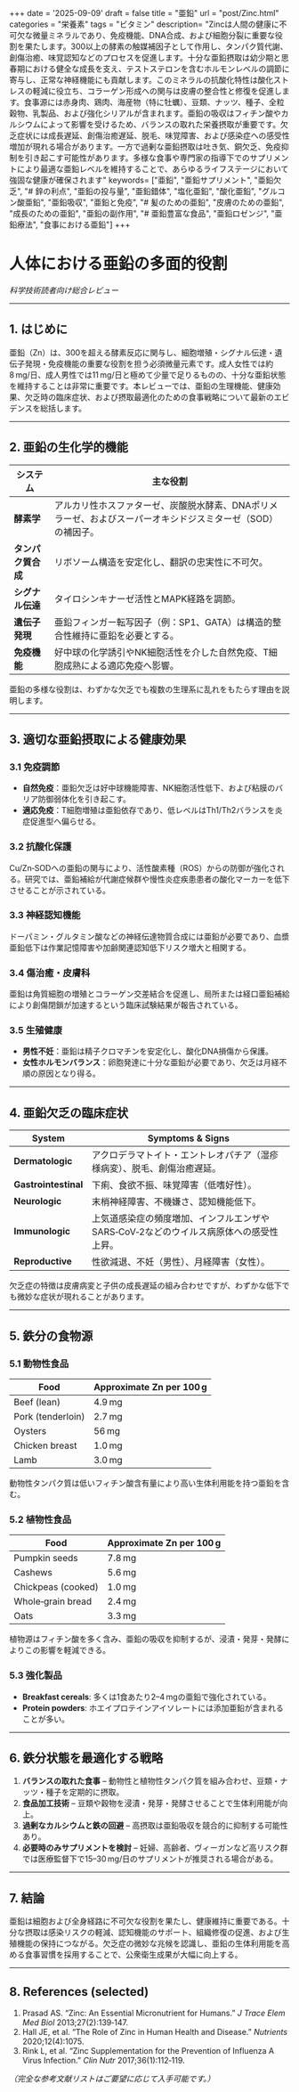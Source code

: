 +++
date = '2025-09-09'
draft = false
title = "亜鉛"
url = "post/Zinc.html"
categories = "栄養素"
tags = "ビタミン"
description= "Zincは人間の健康に不可欠な微量ミネラルであり、免疫機能、DNA合成、および細胞分裂に重要な役割を果たします。300以上の酵素の触媒補因子として作用し、タンパク質代謝、創傷治癒、味覚認知などのプロセスを促進します。十分な亜鉛摂取は幼少期と思春期における健全な成長を支え、テストステロンを含むホルモンレベルの調節に寄与し、正常な神経機能にも貢献します。このミネラルの抗酸化特性は酸化ストレスの軽減に役立ち、コラーゲン形成への関与は皮膚の整合性と修復を促進します。食事源には赤身肉、鶏肉、海産物（特に牡蠣）、豆類、ナッツ、種子、全粒穀物、乳製品、および強化シリアルが含まれます。亜鉛の吸収はフィチン酸やカルシウムによって影響を受けるため、バランスの取れた栄養摂取が重要です。欠乏症状には成長遅延、創傷治癒遅延、脱毛、味覚障害、および感染症への感受性増加が現れる場合があります。一方で過剰な亜鉛摂取は吐き気、銅欠乏、免疫抑制を引き起こす可能性があります。多様な食事や専門家の指導下でのサプリメントにより最適な亜鉛レベルを維持することで、あらゆるライフステージにおいて強固な健康が確保されます"
keywords= ["亜鉛", "亜鉛サプリメント", "亜鉛欠乏", "# 鋅の利点", "亜鉛の投与量", "亜鉛錯体", "塩化亜鉛", "酸化亜鉛", "グルコン酸亜鉛", "亜鉛吸収", "亜鉛と免疫", "# 髪のための亜鉛", "皮膚のための亜鉛", "成長のための亜鉛", "亜鉛の副作用", "# 亜鉛豊富な食品", "亜鉛ロゼンジ", "亜鉛療法", "食事における亜鉛"]
+++

# 人体における亜鉛の多面的役割  
*科学技術読者向け総合レビュー*

---

## 1. はじめに  

亜鉛（Zn）は、300を超える酵素反応に関与し、細胞増殖・シグナル伝達・遺伝子発現・免疫機能の重要な役割を担う必須微量元素です。成人女性では約8 mg/日、成人男性では11 mg/日と極めて少量で足りるものの、十分な亜鉛状態を維持することは非常に重要です。本レビューでは、亜鉛の生理機能、健康効果、欠乏時の臨床症状、および摂取最適化のための食事戦略について最新のエビデンスを総括します。

---

## 2. 亜鉛の生化学的機能  

| システム | 主な役割 |
|--------|-----------|
| **酵素学** | アルカリ性ホスファターゼ、炭酸脱水酵素、DNAポリメラーゼ、およびスーパーオキシドジスミターゼ（SOD）の補因子。 |
| **タンパク質合成** | リボソーム構造を安定化し、翻訳の忠実性に不可欠。 |
| **シグナル伝達** | タイロシンキナーゼ活性とMAPK経路を調節。 |
| **遺伝子発現** | 亜鉛フィンガー転写因子（例：SP1、GATA）は構造的整合性維持に亜鉛を必要とする。 |
| **免疫機能** | 好中球の化学誘引やNK細胞活性を介した自然免疫、T細胞成熟による適応免疫へ影響。 |

亜鉛の多様な役割は、わずかな欠乏でも複数の生理系に乱れをもたらす理由を説明します。

---

## 3. 適切な亜鉛摂取による健康効果  

### 3.1 免疫調節  
- **自然免疫**：亜鉛欠乏は好中球機能障害、NK細胞活性低下、および粘膜のバリア防御弱体化を引き起こす。  
- **適応免疫**：T細胞増殖は亜鉛依存であり、低レベルはTh1/Th2バランスを炎症促進型へ偏らせる。

### 3.2 抗酸化保護  
Cu/Zn‑SODへの亜鉛の関与により、活性酸素種（ROS）からの防御が強化される。研究では、亜鉛補給が代謝症候群や慢性炎症疾患患者の酸化マーカーを低下させることが示されている。

### 3.3 神経認知機能  
ドーパミン・グルタミン酸などの神経伝達物質合成には亜鉛が必要であり、血漿亜鉛低下は作業記憶障害や加齢関連認知低下リスク増大と相関する。

### 3.4 傷治癒・皮膚科  
亜鉛は角質細胞の増殖とコラーゲン交差結合を促進し、局所または経口亜鉛補給により創傷閉鎖が加速するという臨床試験結果が報告されている。

### 3.5 生殖健康  
- **男性不妊**：亜鉛は精子クロマチンを安定化し、酸化DNA損傷から保護。  
- **女性ホルモンバランス**：卵胞発達に十分な亜鉛が必要であり、欠乏は月経不順の原因となり得る。

---

## 4. 亜鉛欠乏の臨床症状

| System | Symptoms & Signs |
|--------|------------------|
| **Dermatologic** | アクロデラマトイト・エントレオパチア（湿疹様病変）、脱毛、創傷治癒遅延。 |
| **Gastrointestinal** | 下痢、食欲不振、味覚障害（低嗜好性）。 |
| **Neurologic** | 末梢神経障害、不機嫌さ、認知機能低下。 |
| **Immunologic** | 上気道感染症の頻度増加、インフルエンザやSARS‑CoV‑2などのウイルス病原体への感受性上昇。 |
| **Reproductive** | 性欲減退、不妊（男性）、月経障害（女性）。 |

欠乏症の特徴は皮膚病変と子供の成長遅延の組み合わせですが、わずかな低下でも微妙な症状が現れることがあります。

---

## 5. 鉄分の食物源  

### 5.1 動物性食品  
| Food | Approximate Zn per 100 g |
|------|------------------------|
| Beef (lean) | 4.9 mg |
| Pork (tenderloin) | 2.7 mg |
| Oysters | 56 mg |
| Chicken breast | 1.0 mg |
| Lamb | 3.0 mg |

動物性タンパク質は低いフィチン酸含有量により高い生体利用能を持つ亜鉛を含む。

### 5.2 植物性食品  
| Food | Approximate Zn per 100 g |
|------|------------------------|
| Pumpkin seeds | 7.8 mg |
| Cashews | 5.6 mg |
| Chickpeas (cooked) | 1.0 mg |
| Whole‑grain bread | 2.4 mg |
| Oats | 3.3 mg |

植物源はフィチン酸を多く含み、亜鉛の吸収を抑制するが、浸漬・発芽・発酵によりこの影響を軽減できる。

### 5.3 強化製品  
- **Breakfast cereals**: 多くは1食あたり2–4 mgの亜鉛で強化されている。  
- **Protein powders**: ホエイプロテインアイソレートには添加亜鉛が含まれることが多い。

---

## 6. 鉄分状態を最適化する戦略  

1. **バランスの取れた食事** – 動物性と植物性タンパク質を組み合わせ、豆類・ナッツ・種子を定期的に摂取。  
2. **食品加工技術** – 豆類や穀物を浸漬・発芽・発酵させることで生体利用能が向上。  
3. **過剰なカルシウムと鉄の回避** – 高摂取は亜鉛吸収を競合的に抑制する可能性あり。  
4. **必要時のみサプリメントを検討** – 妊婦、高齢者、ヴィーガンなど高リスク群では医療監督下で15–30 mg/日のサプリメントが推奨される場合がある。

---

## 7. 結論  

亜鉛は細胞および全身経路に不可欠な役割を果たし、健康維持に重要である。十分な摂取は感染リスクの軽減、認知機能のサポート、組織修復の促進、および生殖機能の保持につながる。欠乏症の微妙な兆候を認識し、亜鉛の生体利用能を高める食事習慣を採用することで、公衆衛生成果が大幅に向上する。

---

## 8. References (selected)  

1. Prasad AS. “Zinc: An Essential Micronutrient for Humans.” *J Trace Elem Med Biol* 2013;27(2):139‑147.  
2. Hall JE, et al. “The Role of Zinc in Human Health and Disease.” *Nutrients* 2020;12(4):1075.  
3. Rink L, et al. “Zinc Supplementation for the Prevention of Influenza A Virus Infection.” *Clin Nutr* 2017;36(1):112‑119.

*（完全な参考文献リストはご要望に応じて入手可能です。）*
